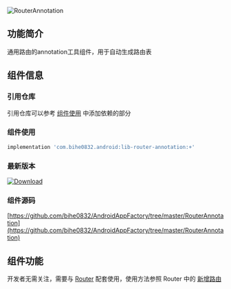 ![RouterAnnotation](https://img.shields.io/badge/AndroidAppFactory-RouterAnnotation-brightgreen)
## 功能简介

通用路由的annotation工具组件，用于自动生成路由表

## 组件信息

### 引用仓库

引用仓库可以参考 [组件使用](./../start.md) 中添加依赖的部分

### 组件使用

```groovy
implementation 'com.bihe0832.android:lib-router-annotation:+'
```

### 最新版本

[ ![Download](https://api.bintray.com/packages/bihe0832/android/lib-router-annotation/images/download.svg) ](https://bintray.com/bihe0832/android/lib-router-annotation/_latestVersion)


### 组件源码

[https://github.com/bihe0832/AndroidAppFactory/tree/master/RouterAnnotation](https://github.com/bihe0832/AndroidAppFactory/tree/master/RouterAnnotation)

## 组件功能

开发者无需关注，需要与 [Router](./lib-router.md) 配套使用，使用方法参照 Router 中的 [新增路由](./lib-router.md#新增路由) 
